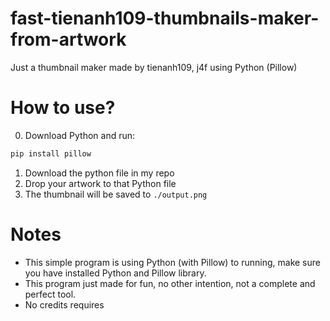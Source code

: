 # fast-tienanh109-thumbnails-maker-from-artwork
Just a thumbnail maker made by tienanh109, j4f using Python (Pillow)

# How to use?

0. Download Python and run:
```sh
pip install pillow
```
1. Download the python file in my repo
2. Drop your artwork to that Python file
3. The thumbnail will be saved to `./output.png`

# Notes

- This simple program is using Python (with Pillow) to running, make sure you have installed Python and Pillow library.
- This program just made for fun, no other intention, not a complete and perfect tool.
- No credits requires
